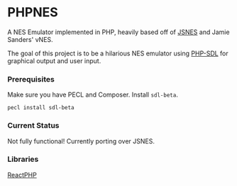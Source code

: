 # PHPNES

A NES Emulator implemented in PHP, heavily based off of [JSNES](https://github.com/bfirsh/jsnes) and Jamie Sanders' vNES.

The goal of this project is to be a hilarious NES emulator using [PHP-SDL](https://github.com/phpsdl/extension) for graphical output and user input.

### Prerequisites

Make sure you have PECL and Composer. Install `sdl-beta`.

	pecl install sdl-beta

### Current Status

Not fully functional! Currently porting over JSNES.

### Libraries

[ReactPHP](https://github.com/reactphp/react)
